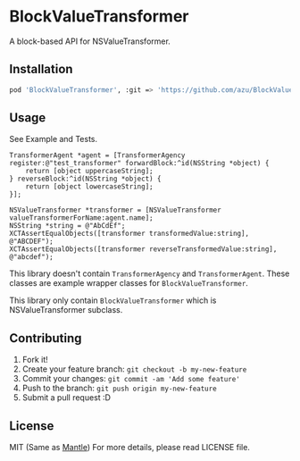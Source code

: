 # BlockValueTransformer

A block-based API for NSValueTransformer.

## Installation

``` sh
pod 'BlockValueTransformer', :git => 'https://github.com/azu/BlockValueTransformer.git'
```

## Usage

See Example and Tests.

``` objc
TransformerAgent *agent = [TransformerAgency register:@"test_transformer" forwardBlock:^id(NSString *object) {
    return [object uppercaseString];
} reverseBlock:^id(NSString *object) {
    return [object lowercaseString];
}];

NSValueTransformer *transformer = [NSValueTransformer valueTransformerForName:agent.name];
NSString *string = @"AbCdEf";
XCTAssertEqualObjects([transformer transformedValue:string], @"ABCDEF");
XCTAssertEqualObjects([transformer reverseTransformedValue:string], @"abcdef");
```

This library doesn't contain `TransformerAgency` and `TransformerAgent`.
These classes are example wrapper classes for `BlockValueTransformer`.

This library only contain `BlockValueTransformer` which is NSValueTransformer subclass.

## Contributing

1. Fork it!
2. Create your feature branch: `git checkout -b my-new-feature`
3. Commit your changes: `git commit -am 'Add some feature'`
4. Push to the branch: `git push origin my-new-feature`
5. Submit a pull request :D

## License

MIT (Same as [Mantle](https://github.com/MantleFramework/Mantle "Mantle")) For more details, please read LICENSE file.